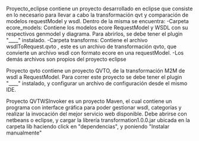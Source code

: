 Proyecto_eclipse contiene un proyecto desarrollado en eclipse que consiste en lo necesario para
llevar a cabo la transformación qvt y comparación de modelos requestModel y wsdl.
Dentro de la misma se encuentra:
	-Carpeta ecore_models: 
		Contiene los modelos ecore RequestModel y WSDL con su respectivos genmodel y diagrama.
		Para abrirlos, se debe tener el plugin "____" instalado.
	-Carpeta transforms:
		Contiene el archivo wsdlToRequest.qvto , este es un archivo de transformación qvto,
		que convierte un archivo wsdl con formato ecore en una requestModel.
	-Los demás archivos son propios del proyecto eclipse

Proyecto qvto contiene un proyecto QVTO, de la transformación M2M de wsdl a RequestModel.
Para correr este proyecto se debe tener el plugin "____" instalado, y configurar un archivo de configuración
desde el mismo IDE.

Proyecto QVTWSInvoker es un proyecto Maven, el cual contiene un programa con interface gráfica
para poder gestionar wsdl, categorías y realizar la invocación del mejor servicio web disponible.
Debe abrirse con netbeans o eclipse, y cargar la librería transformation1.0.0.jar ubicada en la carpeta lib
haciendo click en "dependencias", y poniendo "Instalar manualmente"
